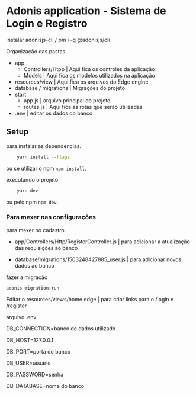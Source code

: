 # Adonis application - Sistema de Login e Registro
instalar adonisjs-cli / pm i -g @adonisjs/cli

Organização das pastas.

- app
    - Controllers/Htpp | Aqui fica os controles da aplicação
    - Models | Aqui fica os modelos utilizados na aplicação
- resources/view | Aqui fica os arquivos do Edge engine
- database / migrations | Migrações do projeto
- start
    - app.js | arquivo principal do projeto
    - routes.js | Aqui fica as rotas que serão utilizadas
- .env | editar os dados do banco

## Setup

para instalar as dependencias.

```bash
    yarn install --flags
```

ou se utilizar o npm `npm install`.

executando o projeto

```bash
    yarn dev
```
ou pelo npm `npm dev`.

### Para mexer nas configurações

para mexer no cadastro

- app/Controllers/Http/RegisterController.js | para adicionar a atualização das requisições ao banco

- database/migrations/1503248427885_user.js | para adicionar novos dados ao banco

fazer a migração

```bash
adonis migration:run
```

Editar o resources/views/home.edge | para criar links para o /login e /register

arquivo .env


DB_CONNECTION=banco de dados utilizado

DB_HOST=127.0.0.1

DB_PORT=porta do banco

DB_USER=usuário

DB_PASSWORD=senha

DB_DATABASE=nome do banco
